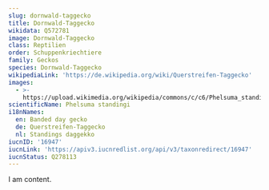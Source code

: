 ```yaml
---
slug: dornwald-taggecko
title: Dornwald-Taggecko
wikidata: Q572781
image: Dornwald-Taggecko
class: Reptilien
order: Schuppenkriechtiere
family: Geckos
species: Dornwald-Taggecko
wikipediaLink: 'https://de.wikipedia.org/wiki/Querstreifen-Taggecko'
images:
  - >-
    https://upload.wikimedia.org/wikipedia/commons/c/c6/Phelsuma_standingi_02.JPG
scientificName: Phelsuma standingi
i18nNames:
  en: Banded day gecko
  de: Querstreifen-Taggecko
  nl: Standings daggekko
iucnID: '16947'
iucnLink: 'https://apiv3.iucnredlist.org/api/v3/taxonredirect/16947'
iucnStatus: Q278113
---
```


I am content.
